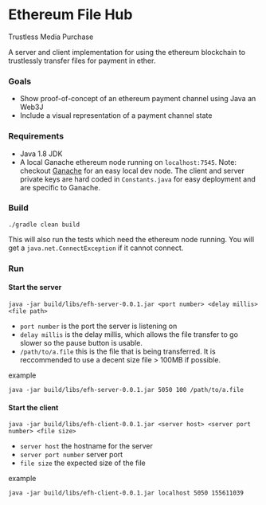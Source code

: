 # Ethereum File Hub #

Trustless Media Purchase

A server and client implementation for using the ethereum blockchain to trustlessly transfer files for payment in ether.

### Goals

* Show proof-of-concept of an ethereum payment channel using Java an Web3J
* Include a visual representation of a payment channel state

### Requirements

* Java 1.8 JDK
* A local Ganache ethereum node running on `localhost:7545`.  Note: checkout [Ganache](https://truffleframework.com/ganache) for an easy local dev node.  The client and server private keys are hard coded in `Constants.java` for easy deployment and are specific to Ganache.

### Build

`./gradle clean build`

This will also run the tests which need the ethereum node running. You will get a `java.net.ConnectException` if it cannot connect.

### Run

#### Start the server 

`java -jar build/libs/efh-server-0.0.1.jar <port number> <delay millis> <file path>`

* `port number` is the port the server is listening on
* `delay millis` is the delay millis, which allows the file transfer to go slower so the pause button is usable.
* `/path/to/a.file`  this is the file that is being transferred.  It is reccommended to use a decent size file > 100MB if possible.

example

`java -jar build/libs/efh-server-0.0.1.jar 5050 100 /path/to/a.file`

#### Start the client

`java -jar build/libs/efh-client-0.0.1.jar <server host> <server port number> <file size>`

* `server host` the hostname for the server
* `server port number` server port
* `file size` the expected size of the file

example

`java -jar build/libs/efh-client-0.0.1.jar localhost 5050 155611039`






